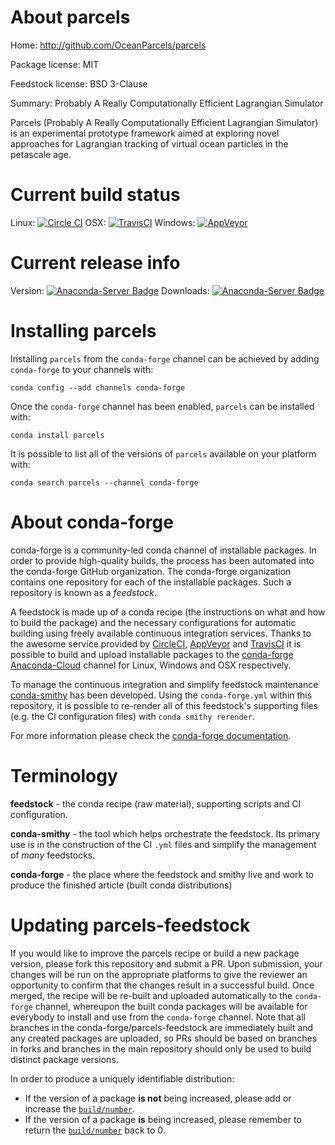 About parcels
=============

Home: http://github.com/OceanParcels/parcels

Package license: MIT

Feedstock license: BSD 3-Clause

Summary: Probably A Really Computationally Efficient Lagrangian Simulator

Parcels (Probably A Really Computationally Efficient Lagrangian Simulator)
is an experimental prototype framework aimed at exploring novel approaches
for Lagrangian tracking of virtual ocean particles in the petascale age.


Current build status
====================

Linux: [![Circle CI](https://circleci.com/gh/conda-forge/parcels-feedstock.svg?style=shield)](https://circleci.com/gh/conda-forge/parcels-feedstock)
OSX: [![TravisCI](https://travis-ci.org/conda-forge/parcels-feedstock.svg?branch=master)](https://travis-ci.org/conda-forge/parcels-feedstock)
Windows: [![AppVeyor](https://ci.appveyor.com/api/projects/status/github/conda-forge/parcels-feedstock?svg=True)](https://ci.appveyor.com/project/conda-forge/parcels-feedstock/branch/master)

Current release info
====================
Version: [![Anaconda-Server Badge](https://anaconda.org/conda-forge/parcels/badges/version.svg)](https://anaconda.org/conda-forge/parcels)
Downloads: [![Anaconda-Server Badge](https://anaconda.org/conda-forge/parcels/badges/downloads.svg)](https://anaconda.org/conda-forge/parcels)

Installing parcels
==================

Installing `parcels` from the `conda-forge` channel can be achieved by adding `conda-forge` to your channels with:

```
conda config --add channels conda-forge
```

Once the `conda-forge` channel has been enabled, `parcels` can be installed with:

```
conda install parcels
```

It is possible to list all of the versions of `parcels` available on your platform with:

```
conda search parcels --channel conda-forge
```


About conda-forge
=================

conda-forge is a community-led conda channel of installable packages.
In order to provide high-quality builds, the process has been automated into the
conda-forge GitHub organization. The conda-forge organization contains one repository
for each of the installable packages. Such a repository is known as a *feedstock*.

A feedstock is made up of a conda recipe (the instructions on what and how to build
the package) and the necessary configurations for automatic building using freely
available continuous integration services. Thanks to the awesome service provided by
[CircleCI](https://circleci.com/), [AppVeyor](http://www.appveyor.com/)
and [TravisCI](https://travis-ci.org/) it is possible to build and upload installable
packages to the [conda-forge](https://anaconda.org/conda-forge)
[Anaconda-Cloud](http://docs.anaconda.org/) channel for Linux, Windows and OSX respectively.

To manage the continuous integration and simplify feedstock maintenance
[conda-smithy](http://github.com/conda-forge/conda-smithy) has been developed.
Using the ``conda-forge.yml`` within this repository, it is possible to re-render all of
this feedstock's supporting files (e.g. the CI configuration files) with ``conda smithy rerender``.

For more information please check the [conda-forge documentation](https://conda-forge.org/docs/).

Terminology
===========

**feedstock** - the conda recipe (raw material), supporting scripts and CI configuration.

**conda-smithy** - the tool which helps orchestrate the feedstock.
                   Its primary use is in the construction of the CI ``.yml`` files
                   and simplify the management of *many* feedstocks.

**conda-forge** - the place where the feedstock and smithy live and work to
                  produce the finished article (built conda distributions)


Updating parcels-feedstock
==========================

If you would like to improve the parcels recipe or build a new
package version, please fork this repository and submit a PR. Upon submission,
your changes will be run on the appropriate platforms to give the reviewer an
opportunity to confirm that the changes result in a successful build. Once
merged, the recipe will be re-built and uploaded automatically to the
`conda-forge` channel, whereupon the built conda packages will be available for
everybody to install and use from the `conda-forge` channel.
Note that all branches in the conda-forge/parcels-feedstock are
immediately built and any created packages are uploaded, so PRs should be based
on branches in forks and branches in the main repository should only be used to
build distinct package versions.

In order to produce a uniquely identifiable distribution:
 * If the version of a package **is not** being increased, please add or increase
   the [``build/number``](http://conda.pydata.org/docs/building/meta-yaml.html#build-number-and-string).
 * If the version of a package **is** being increased, please remember to return
   the [``build/number``](http://conda.pydata.org/docs/building/meta-yaml.html#build-number-and-string)
   back to 0.